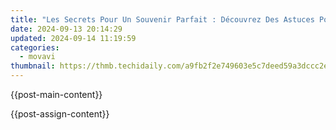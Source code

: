 ```yaml
---
title: "Les Secrets Pour Un Souvenir Parfait : Découvrez Des Astuces Pour Filmer Un Mariage en Succès Avec Les Meilleurs Experts Vidéo D'Événements De Coiffure Nuptiale"
date: 2024-09-13 20:14:29
updated: 2024-09-14 11:19:59
categories:
  - movavi
thumbnail: https://thmb.techidaily.com/a9fb2f2e749603e5c7deed59a3dccc2eb82bb973e6c7211350802c91feadcdaf.jpg
---
```


{{post-main-content}}

<ins class="adsbygoogle"
     style="display:block"
     data-ad-format="autorelaxed"
     data-ad-client="ca-pub-7571918770474297"
     data-ad-slot="1223367746"></ins>

{{post-assign-content}}

<ins class="adsbygoogle"
     style="display:block"
     data-ad-client="ca-pub-7571918770474297"
     data-ad-slot="8358498916"
     data-ad-format="auto"
     data-full-width-responsive="true"></ins>
